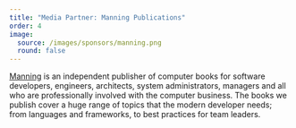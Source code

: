 ```yaml
---
title: "Media Partner: Manning Publications"
order: 4
image:
  source: /images/sponsors/manning.png
  round: false
---
```


[Manning](https://www.manning.com/) is an independent publisher of computer books for software developers, engineers, architects, system administrators, managers and all who are professionally involved with the computer business. The books we publish cover a huge range of topics that the modern developer needs; from languages and frameworks, to best practices for team leaders.
